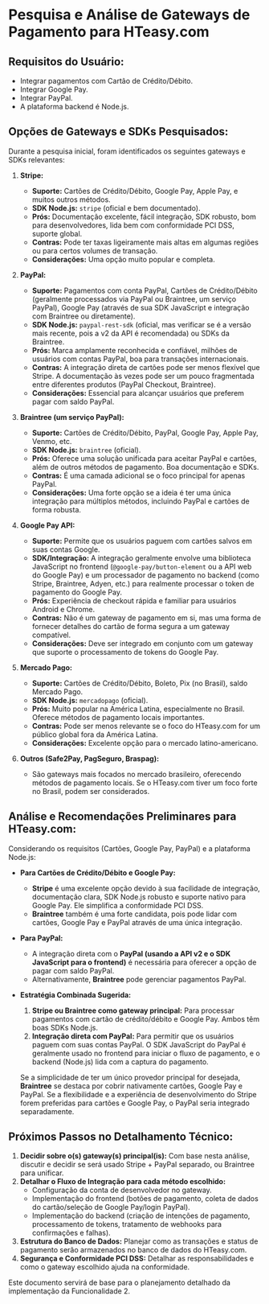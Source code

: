 # Pesquisa e Análise de Gateways de Pagamento para HTeasy.com

## Requisitos do Usuário:

*   Integrar pagamentos com Cartão de Crédito/Débito.
*   Integrar Google Pay.
*   Integrar PayPal.
*   A plataforma backend é Node.js.

## Opções de Gateways e SDKs Pesquisados:

Durante a pesquisa inicial, foram identificados os seguintes gateways e SDKs relevantes:

1.  **Stripe:**
    *   **Suporte:** Cartões de Crédito/Débito, Google Pay, Apple Pay, e muitos outros métodos.
    *   **SDK Node.js:** `stripe` (oficial e bem documentado).
    *   **Prós:** Documentação excelente, fácil integração, SDK robusto, bom para desenvolvedores, lida bem com conformidade PCI DSS, suporte global.
    *   **Contras:** Pode ter taxas ligeiramente mais altas em algumas regiões ou para certos volumes de transação.
    *   **Considerações:** Uma opção muito popular e completa.

2.  **PayPal:**
    *   **Suporte:** Pagamentos com conta PayPal, Cartões de Crédito/Débito (geralmente processados via PayPal ou Braintree, um serviço PayPal), Google Pay (através de sua SDK JavaScript e integração com Braintree ou diretamente).
    *   **SDK Node.js:** `paypal-rest-sdk` (oficial, mas verificar se é a versão mais recente, pois a v2 da API é recomendada) ou SDKs da Braintree.
    *   **Prós:** Marca amplamente reconhecida e confiável, milhões de usuários com contas PayPal, boa para transações internacionais.
    *   **Contras:** A integração direta de cartões pode ser menos flexível que Stripe. A documentação às vezes pode ser um pouco fragmentada entre diferentes produtos (PayPal Checkout, Braintree).
    *   **Considerações:** Essencial para alcançar usuários que preferem pagar com saldo PayPal.

3.  **Braintree (um serviço PayPal):**
    *   **Suporte:** Cartões de Crédito/Débito, PayPal, Google Pay, Apple Pay, Venmo, etc.
    *   **SDK Node.js:** `braintree` (oficial).
    *   **Prós:** Oferece uma solução unificada para aceitar PayPal e cartões, além de outros métodos de pagamento. Boa documentação e SDKs.
    *   **Contras:** É uma camada adicional se o foco principal for apenas PayPal.
    *   **Considerações:** Uma forte opção se a ideia é ter uma única integração para múltiplos métodos, incluindo PayPal e cartões de forma robusta.

4.  **Google Pay API:**
    *   **Suporte:** Permite que os usuários paguem com cartões salvos em suas contas Google.
    *   **SDK/Integração:** A integração geralmente envolve uma biblioteca JavaScript no frontend (`@google-pay/button-element` ou a API web do Google Pay) e um processador de pagamento no backend (como Stripe, Braintree, Adyen, etc.) para realmente processar o token de pagamento do Google Pay.
    *   **Prós:** Experiência de checkout rápida e familiar para usuários Android e Chrome.
    *   **Contras:** Não é um gateway de pagamento em si, mas uma forma de fornecer detalhes do cartão de forma segura a um gateway compatível.
    *   **Considerações:** Deve ser integrado em conjunto com um gateway que suporte o processamento de tokens do Google Pay.

5.  **Mercado Pago:**
    *   **Suporte:** Cartões de Crédito/Débito, Boleto, Pix (no Brasil), saldo Mercado Pago.
    *   **SDK Node.js:** `mercadopago` (oficial).
    *   **Prós:** Muito popular na América Latina, especialmente no Brasil. Oferece métodos de pagamento locais importantes.
    *   **Contras:** Pode ser menos relevante se o foco do HTeasy.com for um público global fora da América Latina.
    *   **Considerações:** Excelente opção para o mercado latino-americano.

6.  **Outros (Safe2Pay, PagSeguro, Braspag):**
    *   São gateways mais focados no mercado brasileiro, oferecendo métodos de pagamento locais. Se o HTeasy.com tiver um foco forte no Brasil, podem ser considerados.

## Análise e Recomendações Preliminares para HTeasy.com:

Considerando os requisitos (Cartões, Google Pay, PayPal) e a plataforma Node.js:

*   **Para Cartões de Crédito/Débito e Google Pay:**
    *   **Stripe** é uma excelente opção devido à sua facilidade de integração, documentação clara, SDK Node.js robusto e suporte nativo para Google Pay. Ele simplifica a conformidade PCI DSS.
    *   **Braintree** também é uma forte candidata, pois pode lidar com cartões, Google Pay e PayPal através de uma única integração.

*   **Para PayPal:**
    *   A integração direta com o **PayPal (usando a API v2 e o SDK JavaScript para o frontend)** é necessária para oferecer a opção de pagar com saldo PayPal.
    *   Alternativamente, **Braintree** pode gerenciar pagamentos PayPal.

*   **Estratégia Combinada Sugerida:**
    1.  **Stripe ou Braintree como gateway principal:** Para processar pagamentos com cartão de crédito/débito e Google Pay. Ambos têm boas SDKs Node.js.
    2.  **Integração direta com PayPal:** Para permitir que os usuários paguem com suas contas PayPal. O SDK JavaScript do PayPal é geralmente usado no frontend para iniciar o fluxo de pagamento, e o backend (Node.js) lida com a captura do pagamento.

    Se a simplicidade de ter um único provedor principal for desejada, **Braintree** se destaca por cobrir nativamente cartões, Google Pay e PayPal.
    Se a flexibilidade e a experiência de desenvolvimento do Stripe forem preferidas para cartões e Google Pay, o PayPal seria integrado separadamente.

## Próximos Passos no Detalhamento Técnico:

1.  **Decidir sobre o(s) gateway(s) principal(is):** Com base nesta análise, discutir e decidir se será usado Stripe + PayPal separado, ou Braintree para unificar.
2.  **Detalhar o Fluxo de Integração para cada método escolhido:**
    *   Configuração da conta de desenvolvedor no gateway.
    *   Implementação do frontend (botões de pagamento, coleta de dados do cartão/seleção de Google Pay/login PayPal).
    *   Implementação do backend (criação de intenções de pagamento, processamento de tokens, tratamento de webhooks para confirmações e falhas).
3.  **Estrutura do Banco de Dados:** Planejar como as transações e status de pagamento serão armazenados no banco de dados do HTeasy.com.
4.  **Segurança e Conformidade PCI DSS:** Detalhar as responsabilidades e como o gateway escolhido ajuda na conformidade.

Este documento servirá de base para o planejamento detalhado da implementação da Funcionalidade 2.
